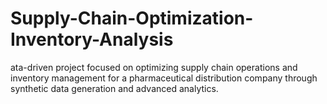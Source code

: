 # Supply-Chain-Optimization-Inventory-Analysis
ata-driven project focused on optimizing supply chain operations and inventory management for a pharmaceutical distribution company through synthetic data generation and advanced analytics.
